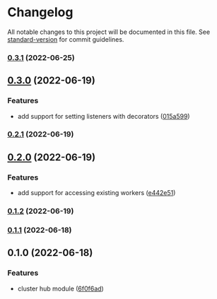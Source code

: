 # Changelog

All notable changes to this project will be documented in this file. See [standard-version](https://github.com/conventional-changelog/standard-version) for commit guidelines.

### [0.3.1](https://github.com/chunkai1312/nest-cluster-hub/compare/v0.3.0...v0.3.1) (2022-06-25)

## [0.3.0](https://github.com/chunkai1312/nest-cluster-hub/compare/v0.2.1...v0.3.0) (2022-06-19)


### Features

* add support for setting listeners with decorators ([015a599](https://github.com/chunkai1312/nest-cluster-hub/commit/015a599ba265db8c7b3f6f9d2e495b23ff6c7ed8))

### [0.2.1](https://github.com/chunkai1312/nest-cluster-hub/compare/v0.2.0...v0.2.1) (2022-06-19)

## [0.2.0](https://github.com/chunkai1312/nest-cluster-hub/compare/v0.1.2...v0.2.0) (2022-06-19)


### Features

* add support for accessing existing workers ([e442e51](https://github.com/chunkai1312/nest-cluster-hub/commit/e442e512657c6f6b0276f1afa53a4a4521a91abb))

### [0.1.2](https://github.com/chunkai1312/nest-cluster-hub/compare/v0.1.1...v0.1.2) (2022-06-19)

### [0.1.1](https://github.com/chunkai1312/nest-cluster-hub/compare/v0.1.0...v0.1.1) (2022-06-18)

## 0.1.0 (2022-06-18)


### Features

* cluster hub module ([6f0f6ad](https://github.com/chunkai1312/nest-cluster-hub/commit/6f0f6adf31c7e0b381412b1ebd8ca59eda050723))
